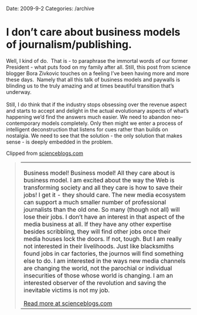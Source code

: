 Date: 2009-9-2
Categories: /archive

# I don’t care about business models of journalism/publishing.

<div class="Clog_Commentary_Wrap"><div class="Clog_Post_Text"><p>Well, I kind of do.  That is - to paraphrase the immortal words of our former President - what puts food on my family after all. Still, this post from science blogger Bora Zivkovic touches on a feeling I&#8217;ve been having more and more these days.  Namely that all this talk of business models and paywalls is blinding us to the truly amazing and at times beautiful transition that&#8217;s underway.<br />
<br />
Still, I do think that if the industry stops obsessing over the revenue aspect and starts to accept and delight in the actual evolutionary aspects of what&#8217;s happening we&#8217;d find the answers much easier. We need to abandon neo-contemporary models completely. Only then might we enter a process of intelligent deconstruction that listens for cues rather than builds on nostalgia. We need to see that the solution - the only solution that makes sense - is deeply embedded in the problem.</p></div></div><div class="Clog_Content_Outer"><!-- BEGIN_CLOG_CONTENT ID: AEB5AA09-37C6-4C8E-B2D0-D19449A0A5AB CLOGS.CLIPMARKS.COM --><div class="Clog_Top_Wrap"><div class="Clog_Source_First"><span>Clipped from <a rel="clipsource"  title="http://scienceblogs.com/clock/2009/08/i_dont_care_about_business_mod.php" href="http://scienceblogs.com/clock/2009/08/i_dont_care_about_business_mod.php">scienceblogs.com</a></span></div></div><div class="Clog_Middle_Wrap"><blockquote class="Clog_Content_Item" cite="http://scienceblogs.com/clock/2009/08/i_dont_care_about_business_mod.php"><table cellpadding="0" cellspacing="0"><tr><td><P>Business model! Business model! All they care about is business model. I am excited about the way the Web is transforming society and all they care is how to save their jobs! I get it - they should care. The new media ecosystem can support a much smaller number of professional journalists than the old one. So many (though not all) will lose their jobs. I don&#8217;t have an interest in that aspect of the media business at all. If they have any other expertise besides scribbling, they will find other jobs once their media houses lock the doors. If not, tough. But I am really not interested in their livelihoods. Just like blacksmiths found jobs in car factories, the journos will find something else to do. I am interested in the ways new media channels are changing the world, not the parochial or individual insecurities of those whose world is changing. I am an interested observer of the revolution and saving the inevitable victims is not my job.</P><span class="Clog_Source_Button"><a rel="clipsource"  title="http://scienceblogs.com/clock/2009/08/i_dont_care_about_business_mod.php" href="http://scienceblogs.com/clock/2009/08/i_dont_care_about_business_mod.php">Read more at scienceblogs.com</a></span></td></tr></table></blockquote></div><div class="Clog_Bottom_Wrap">&nbsp;</div></div>
